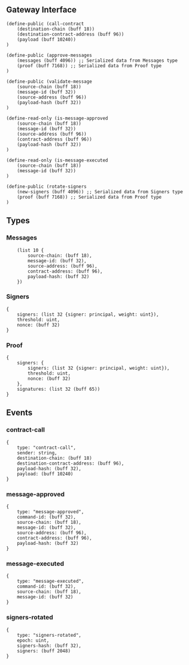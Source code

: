 ## Gateway Interface

```clarity
(define-public (call-contract 
    (destination-chain (buff 18)) 
    (destination-contract-address (buff 96)) 
    (payload (buff 10240))
)
```

```clarity
(define-public (approve-messages 
    (messages (buff 4096)) ;; Serialized data from Messages type
    (proof (buff 7168)) ;; Serialized data from Proof type
)
```


```clarity
(define-public (validate-message 
    (source-chain (buff 18)) 
    (message-id (buff 32)) 
    (source-address (buff 96)) 
    (payload-hash (buff 32))
) 
```

```clarity
(define-read-only (is-message-approved 
    (source-chain (buff 18))
    (message-id (buff 32))
    (source-address (buff 96)) 
    (contract-address (buff 96)) 
    (payload-hash (buff 32))
)
```

```clarity
(define-read-only (is-message-executed
    (source-chain (buff 18))
    (message-id (buff 32))
) 
```

```clarity
(define-public (rotate-signers 
    (new-signers (buff 4096)) ;; Serialized data from Signers type
    (proof (buff 7168)) ;; Serialized data from Proof type
)
```

## Types

### Messages
```clarity
    (list 10 {
        source-chain: (buff 18),
        message-id: (buff 32),
        source-address: (buff 96),
        contract-address: (buff 96),
        payload-hash: (buff 32)
    })
```

### Signers
```clarity
{ 
    signers: (list 32 {signer: principal, weight: uint}), 
    threshold: uint, 
    nonce: (buff 32) 
}
```

### Proof 
```clarity
{ 
    signers: {
        signers: (list 32 {signer: principal, weight: uint}), 
        threshold: uint, 
        nonce: (buff 32) 
    },
    signatures: (list 32 (buff 65))
}
```

## Events

### contract-call
```clarity
{
    type: "contract-call",
    sender: string,
    destination-chain: (buff 18)
    destination-contract-address: (buff 96),
    payload-hash: (buff 32),
    payload: (buff 10240)
}
```

### message-approved
```clarity
{
    type: "message-approved",
    command-id: (buff 32),
    source-chain: (buff 18), 
    message-id: (buff 32),
    source-address: (buff 96), 
    contract-address: (buff 96),
    payload-hash: (buff 32)
}
```

### message-executed
```clarity
{
    type: "message-executed",
    command-id: (buff 32),
    source-chain: (buff 18), 
    message-id: (buff 32)
}
```

### signers-rotated
```clarity
{
    type: "signers-rotated",
    epoch: uint,
    signers-hash: (buff 32), 
    signers: (buff 2048)
}
```